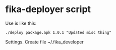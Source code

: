 # fika-deployer script

Use is like this:

    ./deploy package.apk 1.0.1 "Updated misc thing"

Settings. Create file ~/.fika_developer